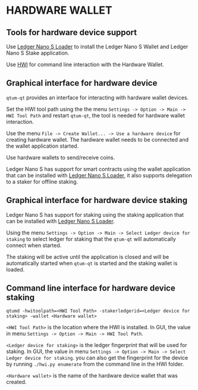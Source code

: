 HARDWARE WALLET
====================

## Tools for hardware device support

Use [Ledger Nano S Loader](https://github.com/qtumproject/qtum-ledger-loader/releases) to install the Ledger Nano S Wallet and Ledger Nano S Stake application.

Use [HWI](https://github.com/qtumproject/HWI) for command line interaction with the Hardware Wallet.

## Graphical interface for hardware device

`qtum-qt` provides an interface for interacting with hardware wallet devices.

Set the HWI tool path using the the menu `Settings -> Option -> Main -> HWI Tool Path` and restart `qtum-qt`, the tool is needed for hardware wallet interaction.

Use the menu `File -> Create Wallet... -> Use a hardware device` for creating hardware wallet. The hardware wallet needs to be connected and the wallet application started.

Use hardware wallets to send/receive coins.

Ledger Nano S has support for smart contracts using the wallet application that can be installed with [Ledger Nano S Loader](https://github.com/qtumproject/qtum-ledger-loader/releases), it also supports delegation to a staker for offline staking.

## Graphical interface for hardware device staking

Ledger Nano S has support for staking using the staking application that can be installed with [Ledger Nano S Loader](https://github.com/qtumproject/qtum-ledger-loader/releases).

Using the menu `Settings -> Option -> Main -> Select Ledger device for staking` to select ledger for staking that the `qtum-qt` will automatically connect when started.

The staking will be active until the application is closed and will be automatically started when `qtum-qt` is started and the staking wallet is loaded.

## Command line interface for hardware device staking

`qtumd -hwitoolpath=<HWI Tool Path> -stakerledgerid=<Ledger device for staking> -wallet <Hardware wallet>`

`<HWI Tool Path>` is the location where the HWI is installed. In GUI, the value in menu `Settings -> Option -> Main -> HWI Tool Path`.

`<Ledger device for staking>` is the ledger fingerprint that will be used for staking. In GUI, the value in menu `Settings -> Option -> Main -> Select Ledger device for staking`. you can also get the fingerprint for the device by running `./hwi.py enumerate` from the command line in the HWI folder.

`<Hardware wallet>` is the name of the hardware device wallet that was created.

